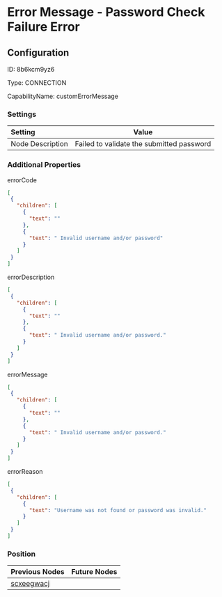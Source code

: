 # Error Message - Password Check Failure Error
## Configuration
ID:  8b6kcm9yz6

Type: CONNECTION 

CapabilityName: customErrorMessage

### Settings
| Setting | Value  |
| :------------------------ | ---------------------------------------- |
| Node Description | Failed to validate the submitted password | 
 




### Additional Properties
errorCode
 ```json 
[
  {
    "children": [
      {
        "text": ""
      },
      {
        "text": " Invalid username and/or password"
      }
    ]
  }
]
```


errorDescription
 ```json 
[
  {
    "children": [
      {
        "text": ""
      },
      {
        "text": " Invalid username and/or password."
      }
    ]
  }
]
```


errorMessage
 ```json 
[
  {
    "children": [
      {
        "text": ""
      },
      {
        "text": " Invalid username and/or password."
      }
    ]
  }
]
```


errorReason
 ```json 
[
  {
    "children": [
      {
        "text": "Username was not found or password was invalid."
      }
    ]
  }
]
```




### Position
| Previous Nodes | Future Nodes |
| :------------- | ------------ |
| [scxeegwacj](./scxeegwacj.md) |  |